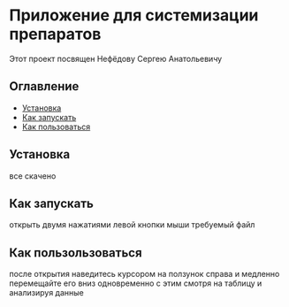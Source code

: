 # Приложение для системизации препаратов
Этот проект посвящен Нефёдову Сергею Анатольевичу

## Оглавление
- [Установка](#установка)
- [Как запускать](#как-запускать)
- [Как пользоваться](#как-пользоваться)


## Установка
все скачено

## Как запускать
открыть двумя нажатиями левой кнопки мыши требуемый файл

## Как пользользоваться
после открытия наведитесь курсором на ползунок справа и медленно перемещайте его вниз одновременно с этим смотря на таблицу и анализируя данные
